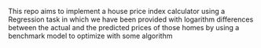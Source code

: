 This repo aims to implement a house price index 
calculator using a Regression task in which
we have been provided with logarithm differences 
between the actual and the predicted prices of 
those homes by using a benchmark model to 
optimize with some algorithm 
